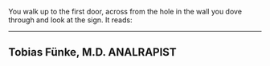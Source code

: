 You walk up to the first door, across from the hole in the wall you dove through and look at the sign. It reads:

------------------
Tobias Fünke, M.D.
    ANALRAPIST
------------------
